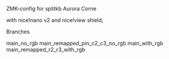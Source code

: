 
ZMK-config for splitkb Aurora Corne

with nice!nano v2 and nice!view shield;

Branches

main_no_rgb
main_remapped_pin_c2_c3_no_rgb
main_with_rgb
main_remapped_r2_r3_with_rgb
